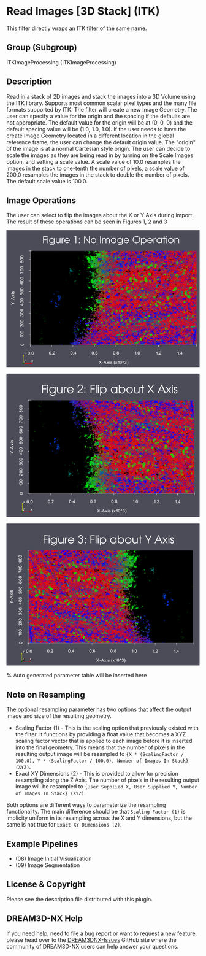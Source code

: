 # Read Images [3D Stack] (ITK)

This filter directly wraps an ITK filter of the same name.

## Group (Subgroup)

ITKImageProcessing (ITKImageProcessing)

## Description

Read in a stack of 2D images and stack the images into a 3D Volume using the ITK library. Supports most common scalar pixel types and the many file formats supported by ITK.
The filter will create a new Image Geometry. The user can specify a value for the origin and the spacing if the defaults are not appropriate. The default value for the origin will be at (0, 0, 0) and the default spacing value will be (1.0, 1.0, 1.0). If the user needs to have the create Image Geometry located in a different location in the global reference frame, the user can change the default origin value. The "origin" of the image is at a normal Cartesian style origin.
The user can decide to scale the images as they are being read in by turning on the Scale Images option, and setting a scale value.  A scale value of 10.0 resamples the images in the stack to one-tenth the number of pixels, a scale value of 200.0 resamples the images in the stack to double the number of pixels.  The default scale value is 100.0.

## Image Operations

The user can select to flip the images about the X or Y Axis during import. The result of these
operations can be seen in Figures 1, 2 and 3

![Figure 1](Images/import_image_stack_fig_1.png)

![Figure 2](Images/import_image_stack_fig_2.png)

![Figure 3](Images/import_image_stack_fig_3.png)


% Auto generated parameter table will be inserted here

## Note on Resampling

The optional resampling parameter has two options that affect the output image and size of the resulting geometry.

- Scaling Factor (1) - This is the scaling option that previously existed with the filter. It functions by providing a float value that becomes a XYZ scaling factor vector that is applied to each image before it is inserted into the final geometry. This means that the number of pixels in the resulting output image will be resampled to `{X * (ScalingFactor / 100.0), Y * (ScalingFactor / 100.0), Number of Images In Stack} (XYZ)`.
- Exact XY Dimensions (2) - This is provided to allow for precision resampling along the Z Axis. The number of pixels in the resulting output image will be resampled to `{User Supplied X, User Supplied Y, Number of Images In Stack} (XYZ)`.

Both options are different ways to parameterize the resampling functionality. The main difference should be that `Scaling Factor (1)` is implicity uniform in its resampling across the X and Y dimensions, but the same is not true for `Exact XY Dimensions (2)`.

## Example Pipelines

- (08) Image Initial Visualization
- (09) Image Segmentation

## License & Copyright

Please see the description file distributed with this plugin.

## DREAM3D-NX Help

If you need help, need to file a bug report or want to request a new feature, please head over to the [DREAM3DNX-Issues](https://github.com/BlueQuartzSoftware/DREAM3DNX-Issues/discussions) GitHub site where the community of DREAM3D-NX users can help answer your questions.
